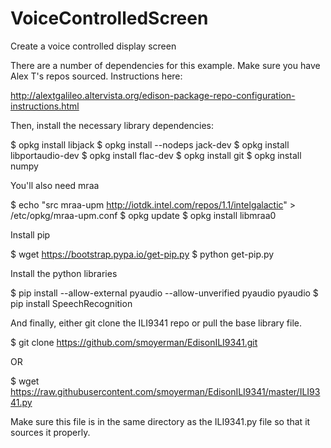 # VoiceControlledScreen
Create a voice controlled display screen

There are a number of dependencies for this example. Make sure you have Alex T's repos sourced. Instructions here: 

http://alextgalileo.altervista.org/edison-package-repo-configuration-instructions.html

Then, install the necessary library dependencies:

$ opkg install libjack
$ opkg install --nodeps jack-dev
$ opkg install libportaudio-dev
$ opkg install flac-dev 
$ opkg install git
$ opkg install numpy

You'll also need mraa 

$ echo "src mraa-upm http://iotdk.intel.com/repos/1.1/intelgalactic" > /etc/opkg/mraa-upm.conf
$ opkg update
$ opkg install libmraa0

Install pip

$ wget https://bootstrap.pypa.io/get-pip.py
$ python get-pip.py

Install the python libraries

$ pip install --allow-external pyaudio --allow-unverified pyaudio pyaudio
$ pip install SpeechRecognition

And finally, either git clone the ILI9341 repo or pull the base library file. 

$ git clone https://github.com/smoyerman/EdisonILI9341.git

OR

$ wget https://raw.githubusercontent.com/smoyerman/EdisonILI9341/master/ILI9341.py

Make sure this file is in the same directory as the ILI9341.py file so that it sources it properly.
